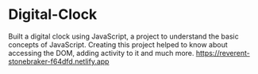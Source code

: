 # Digital-Clock
Built a digital clock using JavaScript, a project to understand the basic concepts of JavaScript. Creating this project helped to know about accessing the DOM, adding activity to it and much more.
https://reverent-stonebraker-f64dfd.netlify.app
